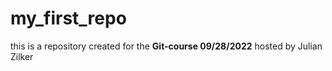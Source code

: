 # my_first_repo
this is a repository created for the **Git-course 09/28/2022** hosted by Julian Zilker




